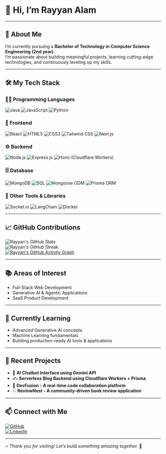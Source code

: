 # 👋 Hi, I’m **Rayyan Alam**

---

## 🚀 About Me  
I’m currently pursuing a **Bachelor of Technology in Computer Science Engineering (2nd year)**.  
I’m passionate about building meaningful projects, learning cutting-edge technologies, and continuously leveling up my skills.  

---

## 🛠️ My Tech Stack  

### 👨‍💻 Programming Languages  
![Java](https://img.shields.io/badge/-Java-007396?logo=java&logoColor=white)
![JavaScript](https://img.shields.io/badge/-JavaScript-F7DF1E?logo=javascript&logoColor=black)
![Python](https://img.shields.io/badge/-Python-3776AB?logo=python&logoColor=white)

### 🎨 Frontend  
![React](https://img.shields.io/badge/-React-61DAFB?logo=react&logoColor=black)
![HTML5](https://img.shields.io/badge/-HTML5-E34F26?logo=html5&logoColor=white)
![CSS3](https://img.shields.io/badge/-CSS3-1572B6?logo=css3&logoColor=white)
![Tailwind CSS](https://img.shields.io/badge/-TailwindCSS-06B6D4?logo=tailwindcss&logoColor=white)
![Next.js](https://img.shields.io/badge/-Next.js-000000?logo=next.js&logoColor=white)

### ⚙️ Backend  
![Node.js](https://img.shields.io/badge/-Node.js-339933?logo=node.js&logoColor=white)
![Express.js](https://img.shields.io/badge/-Express.js-000000?logo=express&logoColor=white)
![Hono (Cloudflare Workers)](https://img.shields.io/badge/-Hono-FF7139?logo=cloudflare&logoColor=white)

### 🗄️ Database  
![MongoDB](https://img.shields.io/badge/-MongoDB-47A248?logo=mongodb&logoColor=white)
![SQL](https://img.shields.io/badge/-SQL-4479A1?logo=postgresql&logoColor=white)
![Mongoose ODM](https://img.shields.io/badge/-Mongoose-880000?logo=mongoose&logoColor=white)
![Prisma ORM](https://img.shields.io/badge/-Prisma-2D3748?logo=prisma&logoColor=white)

### 🧩 Other Tools & Libraries  
![Socket.io](https://img.shields.io/badge/-Socket.io-010101?logo=socket.io&logoColor=white)
![LangChain](https://img.shields.io/badge/-LangChain-2E2E2E?logo=python&logoColor=white)
![Docker](https://img.shields.io/badge/-Docker-2496ED?logo=docker&logoColor=white)

---
## 📈 GitHub Contributions  
![Rayyan's GitHub Stats](https://github-readme-stats.vercel.app/api?username=Rayyan-Alam71&show_icons=true&theme=github_dark)  
![Rayyan's GitHub Streak](https://streak-stats.demolab.com?user=Rayyan-Alam71&theme=github-dark&hide_border=false)  
[![Rayyan's GitHub Activity Graph](https://github-readme-activity-graph.vercel.app/graph?username=Rayyan-Alam71&theme=github-compact)](https://github.com/Rayyan-Alam71)

---

## 📚 Areas of Interest  
- Full-Stack Web Development  
- Generative AI & Agentic Applications   
- SaaS Product Development  

---

## 🌱 Currently Learning  
- Advanced Generative AI concepts  
- Machine Learning fundamentals  
- Building production-ready AI tools & applications  

---

## 🧩 Recent Projects  
- 🤖 **AI Chatbot Interface using Gemini API**  
- ✍️ **Serverless Blog Backend using Cloudflare Workers + Prisma**
- 📝 **DevFusion - A real-time code collaboration platform** 
- 💥 **ReviewNest - A community-driven book review application** 
    


---

## 📫 Connect with Me  

[![GitHub](https://img.shields.io/badge/GitHub-100000?style=for-the-badge&logo=github&logoColor=white)](https://github.com/Rayyan-Alam71)  
[![LinkedIn](https://img.shields.io/badge/LinkedIn-0A66C2?style=for-the-badge&logo=linkedin&logoColor=white)](https://www.linkedin.com/in/rayyan-alam-40b6a3299)  

---

⭐ *Thank you for visiting! Let’s build something amazing together.* 🚀
